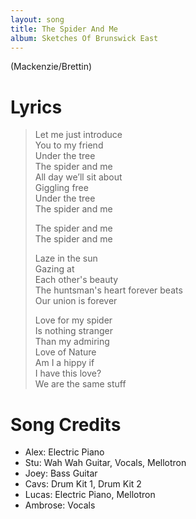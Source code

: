 ```yaml
---
layout: song
title: The Spider And Me
album: Sketches Of Brunswick East
---
```


(Mackenzie/Brettin)

# Lyrics

> Let me just introduce  
> You to my friend  
> Under the tree  
> The spider and me  
> All day we’ll sit about  
> Giggling free  
> Under the tree  
> The spider and me  
>  
> The spider and me  
> The spider and me  
>  
> Laze in the sun  
> Gazing at  
> Each other's beauty  
> The huntsman's heart forever beats  
> Our union is forever  
>  
> Love for my spider  
> Is nothing stranger  
> Than my admiring  
> Love of Nature  
> Am I a hippy if  
> I have this love?  
> We are the same stuff  

# Song Credits

* Alex: Electric Piano
* Stu: Wah Wah Guitar, Vocals, Mellotron
* Joey: Bass Guitar
* Cavs: Drum Kit 1, Drum Kit 2
* Lucas: Electric Piano, Mellotron
* Ambrose: Vocals
